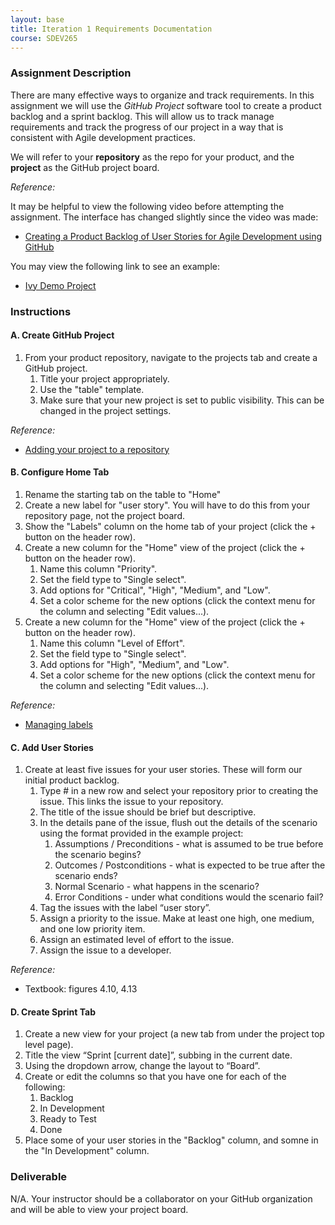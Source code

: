 ```yaml
---
layout: base
title: Iteration 1 Requirements Documentation
course: SDEV265
---
```


### Assignment Description

There are many effective ways to organize and track requirements. In this assignment we will use the _GitHub Project_ software tool to create a product backlog and a sprint backlog. This will allow us to track manage requirements and track the progress of our project in a way that is consistent with Agile development practices.

We will refer to your **repository** as the repo for your product, and the **project** as the GitHub project board.

_Reference:_

It may be helpful to view the following video before attempting the assignment. The interface has changed slightly since the video was made:

- [Creating a Product Backlog of User Stories for Agile Development using GitHub](https://www.youtube.com/watch?v=m8ZxTHSKSKE)

You may view the following link to see an example:

- [Ivy Demo Project](https://github.com/users/mpjovanovich/projects/2)

### Instructions

#### A. Create GitHub Project

1. From your product repository, navigate to the projects tab and create a GitHub project.
   1. Title your project appropriately.
   1. Use the "table" template.
   1. Make sure that your new project is set to public visibility. This can be changed in the project settings.

_Reference:_

- [Adding your project to a repository](https://docs.github.com/en/issues/planning-and-tracking-with-projects/managing-your-project/adding-your-project-to-a-repository)

#### B. Configure Home Tab

1. Rename the starting tab on the table to "Home"
1. Create a new label for "user story". You will have to do this from your repository page, not the project board.
1. Show the "Labels" column on the home tab of your project (click the + button on the header row).
1. Create a new column for the "Home" view of the project (click the + button on the header row).
   1. Name this column "Priority".
   1. Set the field type to "Single select".
   1. Add options for "Critical", "High", "Medium", and "Low".
   1. Set a color scheme for the new options (click the context menu for the column and selecting "Edit values...).
1. Create a new column for the "Home" view of the project (click the + button on the header row).
   1. Name this column "Level of Effort".
   1. Set the field type to "Single select".
   1. Add options for "High", "Medium", and "Low".
   1. Set a color scheme for the new options (click the context menu for the column and selecting "Edit values...).

_Reference:_

- [Managing labels](https://docs.github.com/en/issues/using-labels-and-milestones-to-track-work/managing-labels)

#### C. Add User Stories

1. Create at least five issues for your user stories. These will form our initial product backlog.
   1. Type # in a new row and select your repository prior to creating the issue. This links the issue to your repository.
   2. The title of the issue should be brief but descriptive.
   3. In the details pane of the issue, flush out the details of the scenario using the format provided in the example project:
      1. Assumptions / Preconditions - what is assumed to be true before the scenario begins?
      2. Outcomes / Postconditions - what is expected to be true after the scenario ends?
      3. Normal Scenario - what happens in the scenario?
      4. Error Conditions - under what conditions would the scenario fail?
   4. Tag the issues with the label “user story”.
   5. Assign a priority to the issue. Make at least one high, one medium, and one low priority item.
   6. Assign an estimated level of effort to the issue.
   7. Assign the issue to a developer.

_Reference:_

- Textbook: figures 4.10, 4.13

#### D. Create Sprint Tab

1. Create a new view for your project (a new tab from under the project top level page).
1. Title the view “Sprint [current date]”, subbing in the current date.
1. Using the dropdown arrow, change the layout to “Board”.
1. Create or edit the columns so that you have one for each of the following:
   1. Backlog
   1. In Development
   1. Ready to Test
   1. Done
1. Place some of your user stories in the "Backlog" column, and somne in the "In Development" column.

### Deliverable

N/A. Your instructor should be a collaborator on your GitHub organization and will be able to view your project board.
